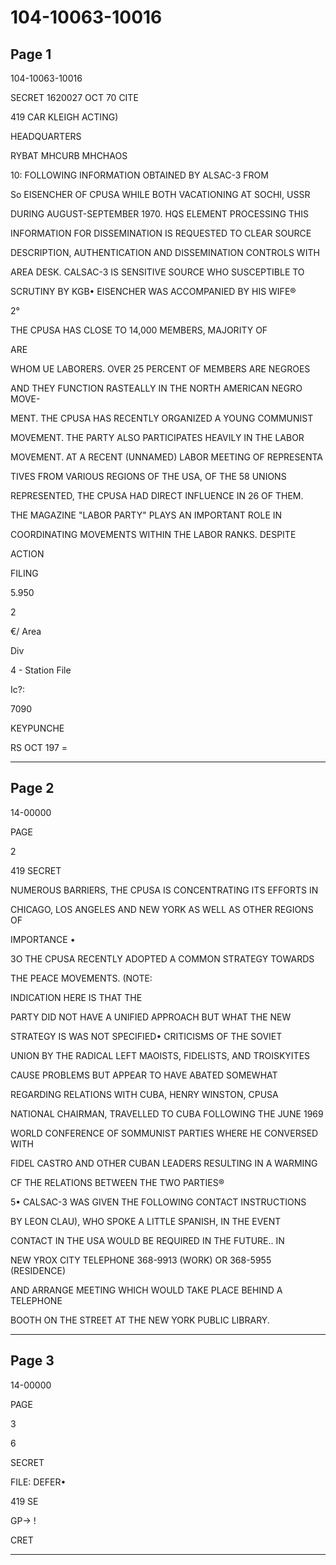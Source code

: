 # 104-10063-10016

## Page 1

104-10063-10016

SECRET 1620027 OCT 70 CITE

419 CAR KLEIGH ACTING)

HEADQUARTERS

RYBAT MHCURB MHCHAOS

10: FOLLOWING INFORMATION OBTAINED BY ALSAC-3 FROM

So EISENCHER OF CPUSA WHILE BOTH VACATIONING AT SOCHI, USSR

DURING AUGUST-SEPTEMBER 1970. HQS ELEMENT PROCESSING THIS

INFORMATION FOR DISSEMINATION IS REQUESTED TO CLEAR SOURCE

DESCRIPTION, AUTHENTICATION AND DISSEMINATION CONTROLS WITH

AREA DESK. CALSAC-3 IS SENSITIVE SOURCE WHO SUSCEPTIBLE TO

SCRUTINY BY KGB• EISENCHER WAS ACCOMPANIED BY HIS WIFE®

2°

THE CPUSA HAS CLOSE TO 14,000 MEMBERS, MAJORITY OF

ARE

WHOM UE LABORERS. OVER 25 PERCENT OF MEMBERS ARE NEGROES

AND THEY FUNCTION RASTEALLY IN THE NORTH AMERICAN NEGRO MOVE-

MENT. THE CPUSA HAS RECENTLY ORGANIZED A YOUNG COMMUNIST

MOVEMENT. THE PARTY ALSO PARTICIPATES HEAVILY IN THE LABOR

MOVEMENT. AT A RECENT (UNNAMED) LABOR MEETING OF REPRESENTA

TIVES FROM VARIOUS REGIONS OF THE USA, OF THE 58 UNIONS

REPRESENTED, THE CPUSA HAD DIRECT INFLUENCE IN 26 OF THEM.

THE MAGAZINE "LABOR PARTY" PLAYS AN IMPORTANT ROLE IN

COORDINATING MOVEMENTS WITHIN THE LABOR RANKS. DESPITE

ACTION

FILING

5.950

2

€/ Area

Div

4 - Station File

Ic?:

7090

KEYPUNCHE

RS OCT 197 =

---

## Page 2

14-00000

PAGE

2

419 SECRET

NUMEROUS BARRIERS, THE CPUSA IS CONCENTRATING ITS EFFORTS IN

CHICAGO, LOS ANGELES AND NEW YORK AS WELL AS OTHER REGIONS OF

IMPORTANCE •

3O THE CPUSA RECENTLY ADOPTED A COMMON STRATEGY TOWARDS

THE PEACE MOVEMENTS. (NOTE:

INDICATION HERE IS THAT THE

PARTY DID NOT HAVE A UNIFIED APPROACH BUT WHAT THE NEW

STRATEGY IS WAS NOT SPECIFIED• CRITICISMS OF THE SOVIET

UNION BY THE RADICAL LEFT MAOISTS, FIDELISTS, AND TROISKYITES

CAUSE PROBLEMS BUT APPEAR TO HAVE ABATED SOMEWHAT

REGARDING RELATIONS WITH CUBA, HENRY WINSTON, CPUSA

NATIONAL CHAIRMAN, TRAVELLED TO CUBA FOLLOWING THE JUNE 1969

WORLD CONFERENCE OF SOMMUNIST PARTIES WHERE HE CONVERSED WITH

FIDEL CASTRO AND OTHER CUBAN LEADERS RESULTING IN A WARMING

CF THE RELATIONS BETWEEN THE TWO PARTIES®

5• CALSAC-3 WAS GIVEN THE FOLLOWING CONTACT INSTRUCTIONS

BY LEON CLAU), WHO SPOKE A LITTLE SPANISH, IN THE EVENT

CONTACT IN THE USA WOULD BE REQUIRED IN THE FUTURE.. IN

NEW YROX CITY TELEPHONE 368-9913 (WORK) OR 368-5955 (RESIDENCE)

AND ARRANGE MEETING WHICH WOULD TAKE PLACE BEHIND A TELEPHONE

BOOTH ON THE STREET AT THE NEW YORK PUBLIC LIBRARY.

---

## Page 3

14-00000

PAGE

3

6

SECRET

FILE: DEFER•

419 SE

GP→ !

CRET

---

